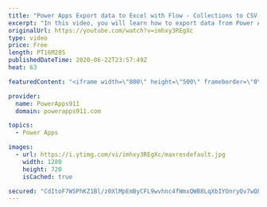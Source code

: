 ```yaml
---
title: "Power Apps Export data to Excel with Flow - Collections to CSV file"
excerpt: "In this video, you will learn how to export data from Power Apps to Excel thanks to collections and Power Automate aka Flow. The video shows you how to output a CSV file but more important it goes through the mechanics so once you get your data into Flow you can do whatever you want."
originalUrl: https://youtube.com/watch?v=imhxy3REgXc
type: video
price: Free
length: PT16M28S
publishedDateTime: 2020-06-22T23:57:49Z
heat: 63

featuredContent: "<iframe width=\"800\" height=\"500\" frameborder=\"0\" src=\"https://www.youtube.com/embed/imhxy3REgXc\" allow=\"accelerometer; autoplay; encrypted-media; gyroscope; picture-in-picture\" allowfullscreen></iframe>"

provider:
  name: PowerApps911
  domain: powerapps911.com

topics:
  - Power Apps

images:
  - url: https://i.ytimg.com/vi/imhxy3REgXc/maxresdefault.jpg
    width: 1280
    height: 720
    isCached: true

secured: "CdItoF7WSPhKZ1Bl/z0XlMpEmByCFL9wvhnc4fWmxQWB8LqXbIYOnryQv7wQhvj+Taww0afVC+9eHomfgENJTbLjL6BsAguvp/YJaamZua2xsMlY7Oc9cxCR4GIRZTHisrrkaZfDdfkt7l/1swfeXrh8xKqWlJglAQSnlO3aV9S/l6P8wClVMuaftfRaEGAIsyrVtXPx86/G4otKT/p3YzbNnId4x/AJySjPg1Dq7P3gb16SpqWs2f1afeBKshofeTEM+j2eSQ5U6O843UpijrjeBVwgFABVcMslOcN6LgPhv4i7K762SFuDf/cECj+3kqrGz+iIlnZKg+BclIKLfUISDwQz8qTnJhOsjfXfuJcG218Uextgv9btItJ4S2wmG+PFQ0JcvMkNEWcRN6d6+g==;JKmOUGoYVUyrNMpRkXRINg=="
---
```



